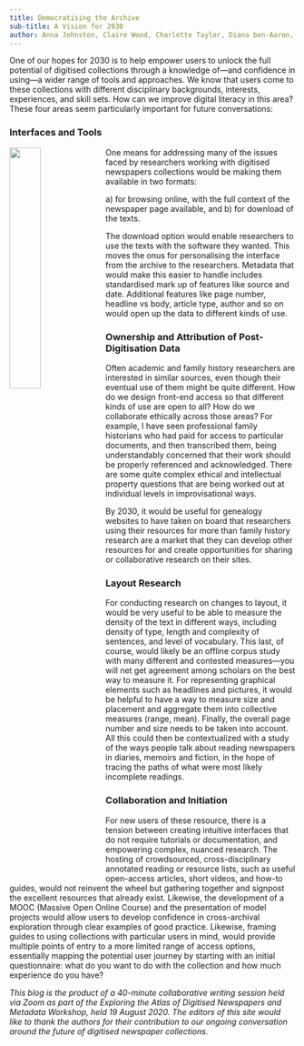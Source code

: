 ```yaml
---
title: Democratising the Archive
sub-title: A Vision for 2030
author: Anna Johnston, Claire Wood, Charlotte Taylor, Diana ben-Aaron, Claire Robinson
---
```


One of our hopes for 2030 is to help empower users to unlock the full potential of digitised collections through a knowledge of—and confidence in using—a wider range of tools and approaches. We know that users come to these collections with different disciplinary backgrounds, interests, experiences, and skill sets. How can we improve digital literacy in this area? These four areas seem particularly important for future conversations:

### Interfaces and Tools
<img src="https://miro.medium.com/max/700/1*lnXeodAG_h3yjbzRK9fjDw.jpeg" align="left" width="33%" padding="5"> 
One means for addressing many of the issues faced by researchers working with digitised newspapers collections would be making them available in two formats: 

a) for browsing online, with the full context of the newspaper page available, and 
b) for download of the texts.  

The download option would enable researchers to use the texts with the software they wanted. This moves the onus for personalising the interface from the archive to the researchers. Metadata that would make this easier to handle includes standardised mark up of features like source and date. Additional features like page number, headline vs body, article type, author and so on would open up the data to different kinds of use.

### Ownership and Attribution of Post-Digitisation Data
Often academic and family history researchers are interested in similar sources, even though their eventual use of them might be quite different. How do we design front-end access so that different kinds of use are open to all? How do we collaborate ethically across those areas? For example, I have seen professional family historians who had paid for access to particular documents, and then transcribed them, being understandably concerned that their work should be properly referenced and acknowledged. There are some quite complex ethical and intellectual property questions that are being worked out at individual levels in improvisational ways.

By 2030, it would be useful for genealogy websites to have taken on board that researchers using their resources for more than family history research are a market that they can develop other resources for and create opportunities for sharing or collaborative research on their sites.  

### Layout Research
For conducting research on changes to layout, it would be very useful to be able to measure the density of the text in different ways, including density of type, length and complexity of sentences, and level of vocabulary. This last, of course, would likely be an offline corpus study with many different and contested measures—you will net get agreement among scholars on the best way to measure it. For representing graphical elements such as headlines and pictures, it would be helpful to have a way to measure size and placement and aggregate them into collective measures (range, mean). Finally, the overall page number and size needs to be taken into account. All this could then be contextualized with a study of the ways people talk about reading newspapers in diaries, memoirs and fiction, in the hope of tracing the paths of what were most likely incomplete readings.

### Collaboration and Initiation 
For new users of these resource, there is a tension between creating intuitive interfaces that do not require tutorials or documentation, and empowering complex, nuanced research.  The hosting of crowdsourced, cross-disciplinary annotated reading or resource lists, such as useful open-access articles, short videos, and how-to guides, would not reinvent the wheel but gathering together and signpost the excellent resources that already exist. Likewise, the development of a MOOC (Massive Open Online Course) and the presentation of model projects would allow users to develop confidence in cross-archival exploration through clear examples of good practice. Likewise, framing guides to using collections with particular users in mind, would provide multiple points of entry to a more limited range of access options, essentially mapping the potential user journey by starting with an initial questionnaire: what do you want to do with the collection and how much experience do you have?

*This blog is the product of a 40-minute collaborative writing session held via Zoom as part of the Exploring the Atlas of Digitised Newspapers and Metadata Workshop, held 19 August 2020. The editors of this site would like to thank the authors for their contribution to our ongoing conversation around the future of digitised newspaper collections.*
